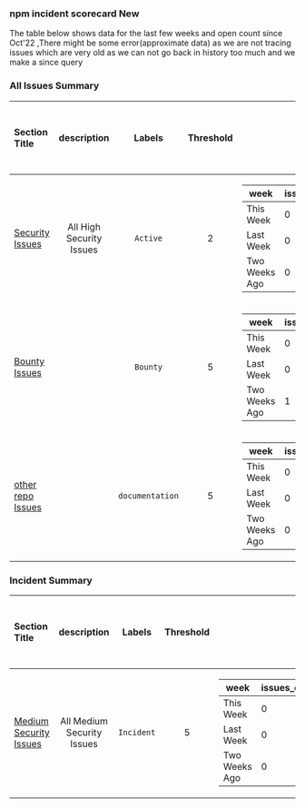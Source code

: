 ### npm incident scorecard New
The table below shows data for the last few weeks and open count since Oct'22 ,There might be some error(approximate data) as we are not tracing issues which are very old as we can not go back in history too much and we make a since query
### All Issues Summary
| Section Title | description | Labels | Threshold | Weekly Count | Totals Open Now since Oct 2022 | Status|
| :--- |  :----: | :----: |  :----:  |  :----:  |  :----: | :----: 
| [Security Issues](https://github.com/undefined/undefined/issues?q=is%3Aissue+is%3Aopen+label%3AActive) | All High Security Issues   | `Active` | 2|<table><thead><tr><th >week</th><th >issues_open_count</th><th >issues_close_count</th></tr></thead> <tbody><tr><td >This Week</td><td >0</td><td >0</td></tr><tr><td >Last Week</td><td >0</td><td >0</td></tr><tr><td >Two Weeks Ago</td><td >0</td><td >0</td></tr></tbody></table>|0|💚🥳|
| [Bounty Issues](https://github.com/undefined/undefined/issues?q=is%3Aissue+is%3Aopen+label%3ABounty) |    | `Bounty` | 5|<table><thead><tr><th >week</th><th >issues_open_count</th><th >issues_close_count</th></tr></thead> <tbody><tr><td >This Week</td><td >0</td><td >0</td></tr><tr><td >Last Week</td><td >0</td><td >0</td></tr><tr><td >Two Weeks Ago</td><td >1</td><td >0</td></tr></tbody></table>|1|💚🥳|
| [other repo Issues](https://github.com/undefined/undefined/issues?q=is%3Aissue+is%3Aopen+label%3Adocumentation) |    | `documentation` | 5|<table><thead><tr><th >week</th><th >issues_open_count</th><th >issues_close_count</th></tr></thead> <tbody><tr><td >This Week</td><td >0</td><td >0</td></tr><tr><td >Last Week</td><td >0</td><td >0</td></tr><tr><td >Two Weeks Ago</td><td >0</td><td >0</td></tr></tbody></table>|0|💚🥳|
### Incident Summary
| Section Title | description | Labels | Threshold | Weekly Count | Totals Open Now since Oct 2022 | Status|
| :--- |  :----: | :----: |  :----:  |  :----:  |  :----: | :----: 
| [Medium Security Issues](https://github.com/undefined/undefined/issues?q=is%3Aissue+is%3Aopen+label%3AIncident) | All Medium Security Issues   | `Incident` | 5|<table><thead><tr><th >week</th><th >issues_open_count</th><th >issues_close_count</th></tr></thead> <tbody><tr><td >This Week</td><td >0</td><td >0</td></tr><tr><td >Last Week</td><td >0</td><td >0</td></tr><tr><td >Two Weeks Ago</td><td >0</td><td >0</td></tr></tbody></table>|0|💚🥳|